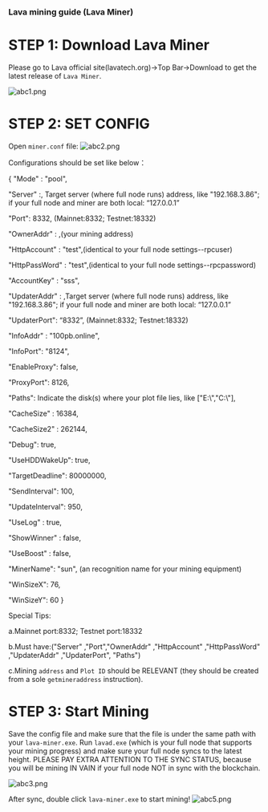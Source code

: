 ### Lava mining guide (Lava Miner)

# STEP 1: Download Lava Miner

Please go to Lava official site(lavatech.org)->Top Bar->Download to get the latest release of `Lava Miner`.

![abc1.png](https://github.com/lavafy/testnet/blob/master/imgs/abc1.png)

# STEP 2: SET CONFIG
 
Open `miner.conf` file:
![abc2.png](https://github.com/lavafy/testnet/blob/master/imgs/abc2.png)


Configurations should be set like below：
 
 { "Mode" :  "pool",

"Server" :, Target server (where full node runs) address, like "192.168.3.86"; if your full node and miner are both local: “127.0.0.1”

"Port": 8332, (Mainnet:8332; Testnet:18332)

"OwnerAddr" : ,(your mining address)

"HttpAccount" : "test",(identical to your full node settings--rpcuser)

"HttpPassWord" : "test",(identical to your full node settings--rpcpassword)

"AccountKey" : "sss",

"UpdaterAddr" : ,Target server (where full node runs) address, like "192.168.3.86"; if your full node and miner are both local: “127.0.0.1”

"UpdaterPort": “8332”,  (Mainnet:8332; Testnet:18332)

"InfoAddr" : "100pb.online",

"InfoPort": "8124", 

"EnableProxy": false, 

"ProxyPort": 8126, 

"Paths": Indicate the disk(s) where your plot file lies, like ["E:\\","C:\\"], 

"CacheSize" : 16384, 

"CacheSize2" : 262144, 

"Debug": true, 

"UseHDDWakeUp": true, 

"TargetDeadline": 80000000, 

"SendInterval": 100, 

"UpdateInterval": 950, 

"UseLog" : true, 

"ShowWinner" : false, 

"UseBoost" : false, 

"MinerName": "sun", (an recognition name for your mining equipment)

"WinSizeX": 76, 

"WinSizeY": 60 }

Special Tips:

a.Mainnet port:8332; Testnet port:18332

b.Must have:("Server" ,"Port","OwnerAddr" ,"HttpAccount" ,"HttpPassWord" ,"UpdaterAddr" ,"UpdaterPort",  "Paths")

c.Mining `address` and `Plot ID` should be RELEVANT (they should be created from a sole `getmineraddress` instruction).


# STEP 3: Start Mining

Save the config file and make sure that the file is under the same path with your `lava-miner.exe`.
Run `lavad.exe` (which is your full node that supports your mining progress) and make sure your full node syncs to the latest height.
PLEASE PAY EXTRA ATTENTION TO THE SYNC STATUS, because you will be mining IN VAIN if your full node NOT in sync with the blockchain.

![abc3.png](https://github.com/lavafy/testnet/blob/master/imgs/abc3.png)

After sync, double click `lava-miner.exe` to start mining!
![abc5.png](https://github.com/lavafy/testnet/blob/master/imgs/abc5.png)
